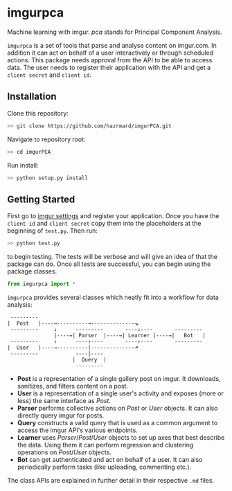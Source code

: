 # imgurpca
Machine learning with imgur. *pca* stands for Principal Component Analysis.  

`imgurpca` is a set of tools that parse and analyse content on imgur.com. In
addition it can act on behalf of a user interactively or through scheduled
actions. This package needs approval from the API to be able to access data.
The user needs to register their application with the API and get a `client
secret` and `client id`.  

## Installation
Clone this repository:  
```bash
>> git clone https://github.com/hazrmard/imgurPCA.git
```
Navigate to repository root:  
```bash
>> cd imgurPCA
```
Run install:  
```bash
>> python setup.py install
```

## Getting Started
First go to [imgur settings](https://imgur.com/account/settings/apps) and
register your application. Once you have the `client id` and `client secret`
copy them into the placeholders at the beginning of `test.py`. Then run:  
```bash
>> python test.py
```
to begin testing. The tests will be verbose and will give an idea of that the
package can do. Once all tests are successful, you can begin using the package
classes.  
```python
from imgurpca import *
```
`imgurpca` provides several classes which neatly fit into a workflow for data
analysis:  
```
 ---------
|  Post   |----→----------→--------------⬎
 ---------     ↓      ---------       ----↓----       ---------
               |----→| Parser  |----→| Learner |----→|   Bot   |
 ---------     ↑      ----↑----       ----↑----       ---------
|  User   |----→----------|--------------⬏
 ---------            ----|----
                     |  Query  |
                      ---------
```  
* **Post** is a representation of a single gallery post on imgur. It downloads,
sanitizes, and filters content on a post.
* **User** is a representation of a single user's activity and exposes (more
    or less) the same interface as *Post*.
* **Parser** performs collective actions on *Post* or *User* objects. It can
also directly query imgur for posts.
* **Query** constructs a valid query that is used as a common argument to
access the imgur API's various endpoints.
* **Learner** uses *Parser*/*Post*/*User* objects to set up axes that best
describe the data. Using them it can perform regression and clustering
operations on *Post*/*User* objects.
* **Bot** can get authenticated and act on behalf of a user. It can also
periodically perform tasks (like uploading, commenting etc.).

The class APIs are explained in further detail in their respective `.md` files.
